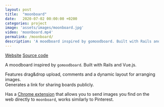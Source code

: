 ```yaml
---
layout: post
title:  "moonboard"
date:   2020-07-02 00:00:00 +0200
categories: project
image: 'assets/images/moonboard.jpg'
video: 'moonboard.mp4'
permalink: /moonboard/
description: 'A moodboard inspired by gomoodboard. Built with Rails and Vue.js. Features drag&drop upload, comments and a dynamic layout for arranging images. Generates a link for sharing boards publicly.'
---
```


[Website](https://moonboardapp.herokuapp.com/)
[Source code](https://github.com/emilosman/moonboard)

A moodboard inspired by `gomoodboard`.
Built with Rails and Vue.js.

Features drag&drop upload, comments and a dynamic layout for arranging images.  
Generates a link for sharing boards publicly.

Has a [Chrome extension](https://github.com/emilosman/moonboard-chrome) that allows you to send images you find on the web directly to `moonboard`, works similarly to Pinterest.
